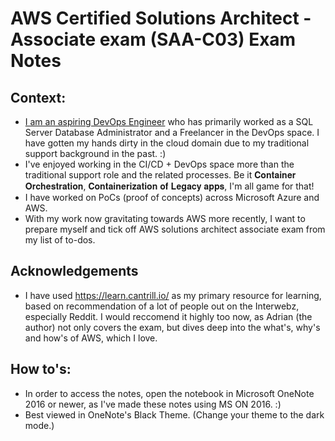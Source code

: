 # AWS Certified Solutions Architect - Associate exam (SAA-C03) Exam Notes

## Context:
- [I am an aspiring DevOps Engineer](https://www.linkedin.com/in/yashgadwal7/) who has primarily worked as a SQL Server Database Administrator and a Freelancer in the DevOps space. I have gotten my hands dirty in the cloud domain due to my traditional support background in the past. :) 
-  I've enjoyed working in the CI/CD + DevOps space more than the traditional support role and the related processes. Be it 𝐂𝐨𝐧𝐭𝐚𝐢𝐧𝐞𝐫 𝐎𝐫𝐜𝐡𝐞𝐬𝐭𝐫𝐚𝐭𝐢𝐨𝐧, 𝐂𝐨𝐧𝐭𝐚𝐢𝐧𝐞𝐫𝐢𝐳𝐚𝐭𝐢𝐨𝐧 𝐨𝐟 𝐋𝐞𝐠𝐚𝐜𝐲 𝐚𝐩𝐩𝐬, I'm all game for that! 
- I have  worked on PoCs (proof of concepts) across Microsoft Azure and AWS.
- With my work now gravitating towards AWS more recently, I want to prepare myself and tick off AWS solutions architect associate exam from my list of to-dos.

## Acknowledgements
- I have used https://learn.cantrill.io/ as my primary resource for learning, based on recommendation of a lot of people out on the Interwebz, especially Reddit. I would reccomend it highly too now, as Adrian (the author) not only covers the exam, but dives deep into the what's, why's and how's of AWS, which I love. 

## How to's:
- In order to access the notes, open the notebook in Microsoft OneNote 2016 or newer, as I've made these notes using MS ON 2016. :)
- Best viewed in OneNote's Black Theme. (Change your theme to the dark mode.)
